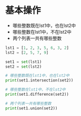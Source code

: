 # 基本操作

- 哪些整数既在lst1中，也在lst2中
- 哪些整数在lst1中，不在lst2中
- 两个列表一共有哪些整数

```python
lst1 = [1, 2, 3, 5, 6, 3, 2]
lst2 = [2, 5, 7, 9]

set1 = set(lst1)
set2 = set(lst2)

# 哪些整数既在lst1中，也在lst2中
print(set1.intersection(set2))

# 哪些整数在lst1中，不在lst2中
print(set1.difference(set2))

# 两个列表一共有哪些整数
print(set1.union(set2))
```